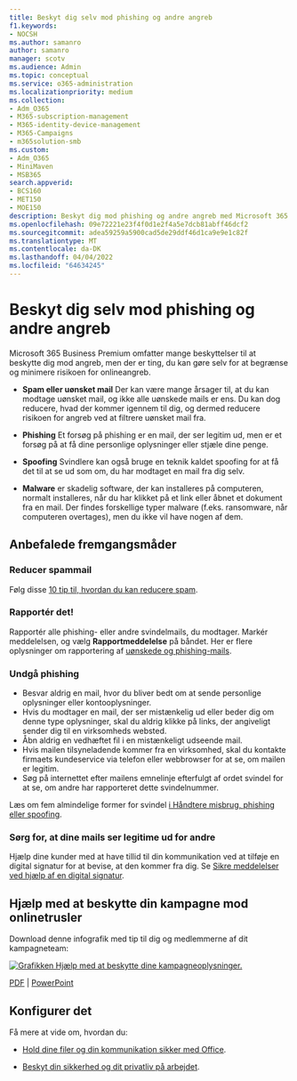 ```yaml
---
title: Beskyt dig selv mod phishing og andre angreb
f1.keywords:
- NOCSH
ms.author: samanro
author: samanro
manager: scotv
ms.audience: Admin
ms.topic: conceptual
ms.service: o365-administration
ms.localizationpriority: medium
ms.collection:
- Adm_O365
- M365-subscription-management
- M365-identity-device-management
- M365-Campaigns
- m365solution-smb
ms.custom:
- Adm_O365
- MiniMaven
- MSB365
search.appverid:
- BCS160
- MET150
- MOE150
description: Beskyt dig mod phishing og andre angreb med Microsoft 365.
ms.openlocfilehash: 09e72221e23f4f0d1e2f4a5e7dcb81abff46dcf2
ms.sourcegitcommit: adea59259a5900cad5de29ddf46d1ca9e9e1c82f
ms.translationtype: MT
ms.contentlocale: da-DK
ms.lasthandoff: 04/04/2022
ms.locfileid: "64634245"
---
```

# <a name="protect-yourself-against-phishing-and-other-attacks"></a>Beskyt dig selv mod phishing og andre angreb

Microsoft 365 Business Premium omfatter mange beskyttelser til at beskytte dig mod angreb, men der er ting, du kan gøre selv for at begrænse og minimere risikoen for onlineangreb.

- **Spam eller uønsket mail** Der kan være mange årsager til, at du kan modtage uønsket mail, og ikke alle uønskede mails er ens. Du kan dog reducere, hvad der kommer igennem til dig, og dermed reducere risikoen for angreb ved at filtrere uønsket mail fra.

- **Phishing** Et forsøg på phishing er en mail, der ser legitim ud, men er et forsøg på at få dine personlige oplysninger eller stjæle dine penge.

- **Spoofing** Svindlere kan også bruge en teknik kaldet spoofing for at få det til at se ud som om, du har modtaget en mail fra dig selv. 

- **Malware** er skadelig software, der kan installeres på computeren, normalt installeres, når du har klikket på et link eller åbnet et dokument fra en mail. Der findes forskellige typer malware (f.eks. ransomware, når computeren overtages), men du ikke vil have nogen af dem. 

## <a name="best-practices"></a>Anbefalede fremgangsmåder

### <a name="reduce-spam-mail"></a>Reducer spammail

Følg disse [10 tip til, hvordan du kan reducere spam](https://support.microsoft.com/office/10-tips-on-how-to-help-reduce-spam-55f756e8-688b-41c3-a086-8f68ccc592f6).

### <a name="report-it"></a>Rapportér det!

Rapportér alle phishing- eller andre svindelmails, du modtager. Markér meddelelsen, og vælg **Rapportmeddelelse** på båndet.
Her er flere oplysninger om rapportering af [uønskede og phishing-mails](https://support.office.com/article/Use-the-Report-Message-add-in-b5caa9f1-cdf3-4443-af8c-ff724ea719d2).

### <a name="avoid-phishing"></a>Undgå phishing

- Besvar aldrig en mail, hvor du bliver bedt om at sende personlige oplysninger eller kontooplysninger.
- Hvis du modtager en mail, der ser mistænkelig ud eller beder dig om denne type oplysninger, skal du aldrig klikke på links, der angiveligt sender dig til en virksomheds websted.
- Åbn aldrig en vedhæftet fil i en mistænkeligt udseende mail.
- Hvis mailen tilsyneladende kommer fra en virksomhed, skal du kontakte firmaets kundeservice via telefon eller webbrowser for at se, om mailen er legitim.
- Søg på internettet efter mailens emnelinje efterfulgt af ordet svindel for at se, om andre har rapporteret dette svindelnummer.

Læs om fem almindelige former for svindel [i Håndtere misbrug, phishing eller spoofing](https://support.office.com/article/Deal-with-abuse-phishing-or-spoofing-in-Outlook-com-0d882ea5-eedc-4bed-aebc-079ffa1105a3).

### <a name="make-sure-your-emails-look-legitimate-to-others"></a>Sørg for, at dine mails ser legitime ud for andre

Hjælp dine kunder med at have tillid til din kommunikation ved at tilføje en digital signatur for at bevise, at den kommer fra dig. Se [Sikre meddelelser ved hjælp af en digital signatur](https://support.office.com/article/secure-messages-by-using-a-digital-signature-549ca2f1-a68f-4366-85fa-b3f4b5856fc6).

## <a name="help-protect-your-campaign-from-online-threats"></a>Hjælp med at beskytte din kampagne mod onlinetrusler

Download denne infografik med tip til dig og medlemmerne af dit kampagneteam:

[![Grafikken Hjælp med at beskytte dine kampagneoplysninger.](../media/M365-Campaigns-WhatCanUsersDoToSecure-358x201.png)](https://download.microsoft.com/download/f/c/5/fc58bc0c-773a-4ac8-a232-6f986f61ef58/M365CampaignsWhatCanUsersDoToSecure.pdf)

[PDF](https://download.microsoft.com/download/f/c/5/fc58bc0c-773a-4ac8-a232-6f986f61ef58/M365CampaignsWhatCanUsersDoToSecure.pdf) |  [PowerPoint](https://download.microsoft.com/download/f/c/5/fc58bc0c-773a-4ac8-a232-6f986f61ef58/M365CampaignsWhatCanUsersDoToSecure.pptx)

## <a name="set-it-up"></a>Konfigurer det

Få mere at vide om, hvordan du:

- [Hold dine filer og din kommunikation sikker med Office](https://support.microsoft.com/en-us/office/keep-your-files-and-communications-safe-with-office-c4ddc381-7395-42da-887c-8836a3bb975f).

- [Beskyt din sikkerhed og dit privatliv på arbejdet](https://support.office.com/article/stay-secure-and-private-at-work-104c7d91-b25a-453d-beee-ba64b6c6fc2d).
  
